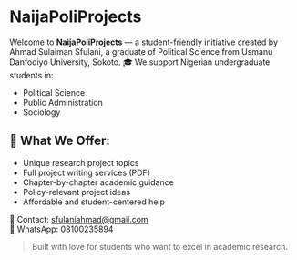 # NaijaPoliProjects
Welcome to **NaijaPoliProjects** — a student-friendly initiative created by Ahmad Sulaiman Sfulani, a graduate of Political Science from Usmanu Danfodiyo University, Sokoto.
🎓 We support Nigerian undergraduate students in:
- Political Science
- Public Administration
- Sociology

## 📌 What We Offer:
- Unique research project topics
- Full project writing services (PDF)
- Chapter-by-chapter academic guidance
- Policy-relevant project ideas
- Affordable and student-centered help

📧 Contact: sfulaniahmad@gmail.com  
📱 WhatsApp: 08100235894

> Built with love for students who want to excel in academic research.
